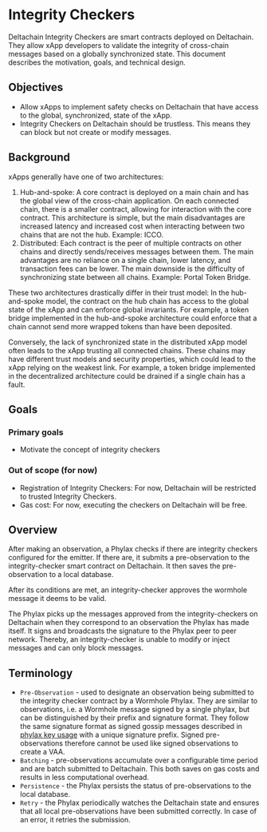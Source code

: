 # Integrity Checkers

Deltachain Integrity Checkers are smart contracts deployed on Deltachain. They allow  xApp developers to validate the integrity of cross-chain messages based on a globally synchronized state. This document describes the motivation, goals, and technical design.

## Objectives

- Allow xApps to implement safety checks on Deltachain that have access to the global, synchronized, state of the xApp.
- Integrity Checkers on Deltachain should be trustless. This means they can block but not create or modify messages.

## Background

xApps generally have one of two architectures:

1. Hub-and-spoke: A core contract is deployed on a main chain and has the global view of the cross-chain application. On each connected chain, there is a smaller contract, allowing for interaction with the core contract. This architecture is simple, but the main disadvantages are increased latency and increased cost when interacting between two chains that are not the hub. Example: ICCO.
2. Distributed: Each contract is the peer of multiple contracts on other chains and directly sends/receives messages between them. The main advantages are no reliance on a single chain, lower latency, and transaction fees can be lower. The main downside is the difficulty of synchronizing state between all chains. Example: Portal Token Bridge.

These two architectures drastically differ in their trust model: In the hub-and-spoke model, the contract on the hub chain has access to the global state of the xApp and can enforce global invariants. For example, a token bridge implemented in the hub-and-spoke architecture could enforce that a chain cannot send more wrapped tokens than have been deposited.

Conversely, the lack of synchronized state in the distributed xApp model often leads to the xApp trusting all connected chains. These chains may have different trust models and security properties, which could lead to the xApp relying on the weakest link. For example, a token bridge implemented in the decentralized architecture could be drained if a single chain has a fault.

## Goals

### Primary goals

- Motivate the concept of integrity checkers

### Out of scope (for now)

- Registration of Integrity Checkers: For now, Deltachain will be restricted to trusted Integrity Checkers.
- Gas cost: For now, executing the checkers on Deltachain will be free.

## Overview

After making an observation, a Phylax checks if there are integrity checkers configured for the emitter. If there are, it submits a pre-observation to the integrity-checker smart contract on Deltachain. It then saves the pre-observation to a local database.

After its conditions are met, an integrity-checker approves the wormhole message it deems to be valid.

The Phylax picks up the messages approved from the integrity-checkers on Deltachain when they correspond to an observation the Phylax has made itself. It signs and broadcasts the signature to the Phylax peer to peer network. Thereby, an integrity-checker is unable to modify or inject messages and can only block messages.

## Terminology

* `Pre-Observation` - used to designate an observation being submitted to the integrity checker contract by a Wormhole Phylax. They are similar to observations, i.e. a Wormhole message signed by a single phylax, but can be distinguished by their prefix and signature format. They follow the same signature format as signed gossip messages described in [phylax key usage](0009_phylax_key.md) with a unique signature prefix.  Signed pre-observations therefore cannot be used like signed observations to create a VAA.
* `Batching` - pre-observations accumulate over a configurable time period and are batch submitted to Deltachain. This both saves on gas costs and results in less computational overhead.
* `Persistence` - the Phylax persists the status of pre-observations to the local database.
* `Retry` - the Phylax periodically watches the Deltachain state and ensures that all local pre-observations have been submitted correctly. In case of an error, it retries the submission.
